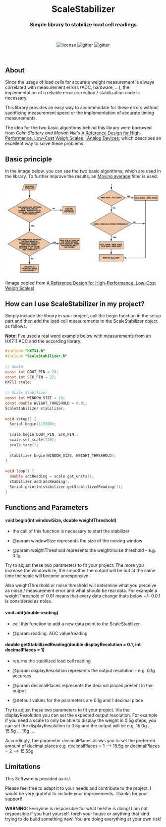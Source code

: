 <p align="center">
  <!-- <img width="300" src="assets/logo.png"> -->
  <h1 align="center">ScaleStabilizer</h1>
  <h3 align="center">Simple library to stabilize load cell readings</h3></br>
  <p align="center">
    <img alt="license" src="https://img.shields.io/badge/license-MIT-blue">
    <img alt="gitter" src="https://img.shields.io/badge/Arduino-blue">
    <img alt="gitter" src="https://img.shields.io/badge/PlatformIO-blue">
  </p>
</p>
<br>

## About

Since the usage of load cells for accurate weight measurement is always correlated with measurement errors (ADC, hardware, ...), the implementation of a reliable error correction / stabilization code is necessary.

This library provides an easy way to accommodate for these errors without sacrificing measurement speed or the implementation of accurate timing measurements.

The idea for the two basic algorithms behind this library were borrowed from *Colm Slattery* *and Mariah Nie's* [A Reference Design for High-Performance, Low-Cost Weigh Scales | Analog Devices](https://www.analog.com/en/analog-dialogue/articles/a-reference-design-for-weigh-scales.html), which describes an excellent way to solve these problems.

## Basic principle

In the image below, you can see the two basic algorithms, which are used in the library. To further improve the results, an [Moving average](https://en.wikipedia.org/wiki/Moving_average) filter is used.

![](assets/principle.png)

(Image copied from [A Reference Design for High-Performance, Low-Cost Weigh Scales](https://www.analog.com/en/analog-dialogue/articles/a-reference-design-for-weigh-scales.html))

## How can I use ScaleStabilizer in my project?

Simply include the library in your project, call the begin function in the setup part and then add the load cell measurements to the ScaleStabilizer object as follows.

**Note:** I've used a real word example below with measurements from an HX711 ADC and the according library.

```C
#include "HX711.h"
#include "ScaleStabilizer.h"

// Scale
const int DOUT_PIN = 23;
const int SCK_PIN = 22;
HX711 scale;

// Scale Stabilizer
const int WINDOW_SIZE = 10;
const double WEIGHT_THRESHOLD = 0.01;
ScaleStabilizer stabilizer;

void setup() {
  Serial.begin(115200);

  scale.begin(DOUT_PIN, SCK_PIN);
  scale.set_scale(720);
  scale.tare();

  stabilizer.begin(WINDOW_SIZE, WEIGHT_THRESHOLD);
}

void loop() {
  double adcReading = scale.get_units();
  stabilizer.add(adcReading);
  Serial.println(stabilizer.getStablilizedReading());
}
```

## Functions and Parameters

#### void begin(int windowSize, double weightThreshold)

- the call of this function is necessary to start the stabilizer
* @param windowSize represents the size of the moving window

* @param weightThreshold represents the weight/noise threshold - e.g. 0.1g

Try to adjust these two parameters to fit your project. The more you increase the windowSize, the smoother the output will be but at the same time the scale will become unresponsive.

Also weightThreshold or noise threshold will determine what you perceive as noise / measurement error and what should be real data. For example a weightThreshold of 0.01 means that every data change thats below +/- 0.0.1 is considered as noise.

#### void add(double reading)

- call this function to add a new data point to the ScaleStabilizer

- @param reading: ADC value/reading

#### double getStablilizedReading(double displayResolution = 0.1, int decimalPlaces = 1)

- returns the stabilized load cell reading

- @param displayResolution represents the output resolution - e.g. 0.1g accuracy

- @param decimalPlaces represents the decimal places present in the output

- @default values for the parameters are 0.1g and 1 decimal place

Try to adjust these two parameters to fit your project. Via the displayResolution you can set the expected output resolution. For example if you need a scale to only be able to display the weight in 0.5g steps, you can set the displayResolution to 0.5g and the output will be e.g. 15.0g ... 15.5g ... 16g ...

Accordingly, the parameter decimalPlaces allows you to set the preferred amount of decimal places e.g. decimalPlaces = 1 --> 15.5g or decimalPlaces = 2 --> 15.55g

## Limitations

This Software is provided as-is!

Please feel free to adapt it to your needs and contribute to the project. I would be very grateful to include your improvements. Thanks for your support!

**WARNING:** Everyone is responsible for what he/she is doing! I am not responsible if you hurt yourself, torch your house or anything that kind trying to do build something new! You are doing everything at your own risk!

